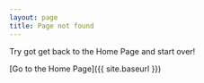 ```yaml
---
layout: page
title: Page not found
---
```


Try got get back to the Home Page and start over!

[Go to the Home Page]({{ site.baseurl }})
